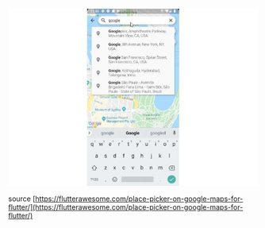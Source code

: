 ![img alt](https://github.com/ComputerScienceHayk/flutter_location_picker/blob/master/map_screen.jpg)

source [https://flutterawesome.com/place-picker-on-google-maps-for-flutter/](https://flutterawesome.com/place-picker-on-google-maps-for-flutter/) 

